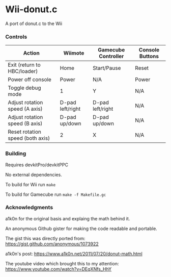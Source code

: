 # Wii-donut.c
A port of donut.c to the Wii


### Controls

| Action | Wiimote | Gamecube Controller | Console Buttons |
|---|---|---|---|
| Exit (return to HBC/loader) | Home | Start/Pause | Reset |
| Power off console | Power | N/A | Power |
| Toggle debug mode | 1 | Y | N/A |
| Adjust rotation speed (A axis) | D-pad left/right | D-pad left/right | N/A |
| Adjust rotation speed (B axis) | D-pad up/down | D-pad up/down | N/A |
| Reset rotation speed (both axis) | 2 | X | N/A|

### Building

Requires devkitPro/devkitPPC

No external dependencies.

To build for Wii run `make`

To build for Gamecube run `make -f Makefile.gc`

### Acknowledgments

a1k0n for the original basis and explaing the math behind it.

An anonymous Github gister for making the code readable and portable.

The gist this was directly ported from: https://gist.github.com/anonymous/1073922

a1k0n's post: https://www.a1k0n.net/2011/07/20/donut-math.html

The youtube video which brought this to my attention: https://www.youtube.com/watch?v=DEqXNfs_HhY
